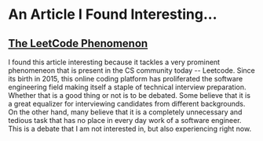 # An Article I Found Interesting...

## [The LeetCode Phenomenon](https://medium.com/swlh/the-leetcode-phenomena-e9ec4de41ca)

I found this article interesting because it tackles a very prominent phenomeneon that is present in the CS community today -- Leetcode. Since its birth in 2015, this online coding platform has proliferated the software engineering field making itself a staple of technical interview preparation. Whether that is a good thing or not is to be debated. Some believe that it is a great equalizer for interviewing candidates from different backgrounds. On the other hand, many believe that it is a completely unnecessary and tedious task that has no place in every day work of a software engineer. This is a debate that I am not interested in, but also experiencing right now.
